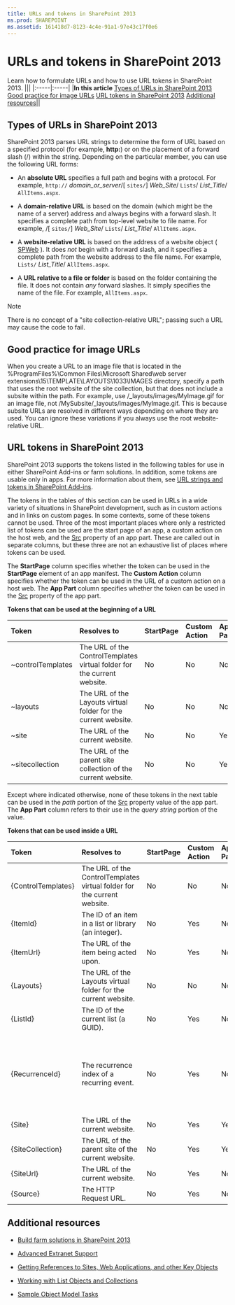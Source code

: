 ```yaml
---
title: URLs and tokens in SharePoint 2013
ms.prod: SHAREPOINT
ms.assetid: 161418d7-8123-4c4e-91a1-97e43c17f0e6
---
```




# URLs and tokens in SharePoint 2013
Learn how to formulate URLs and how to use URL tokens in SharePoint 2013.
|||
|:-----|:-----|
|**In this article**          [Types of URLs in SharePoint 2013](#TypesOfURLs)           [Good practice for image URLs](#GoodPracticeImageURL)           [URL tokens in SharePoint 2013](#URLtokens)           [Additional resources](#SP15URLS_addlresources)||
   

## Types of URLs in SharePoint 2013
<a name="TypesOfURLs"> </a>

SharePoint 2013 parses URL strings to determine the form of URL based on a specified protocol (for example, **http:**) or on the placement of a forward slash (/) within the string. Depending on the particular member, you can use the following URL forms:
  
    
    

- An **absolute URL** specifies a full path and begins with a protocol. For example, `http://` _domain_or_server_/[ `sites/`] _Web_Site_/ `Lists`/ _List_Title_/ `AllItems.aspx`.
    
  
- A **domain-relative URL** is based on the domain (which might be the name of a server) address and always begins with a forward slash. It specifies a complete path from top-level website to file name. For example, /[ `sites/`] _Web_Site_/ `Lists`/ _List_Title_/ `AllItems.aspx`. 
    
  
- A **website-relative URL** is based on the address of a website object ( [SPWeb](https://msdn.microsoft.com/library/Microsoft.SharePoint.SPWeb.aspx) ). It does _not_ begin with a forward slash, and it specifies a complete path from the website address to the file name. For example, `Lists/` _List_Title_/ `AllItems.aspx`.
    
  
- A **URL relative to a file or folder** is based on the folder containing the file. It does not contain _any_ forward slashes. It simply specifies the name of the file. For example, `AllItems.aspx`.
    
  

> [!NOTE]
> There is no concept of a "site collection-relative URL"; passing such a URL may cause the code to fail. 
  
    
    


## Good practice for image URLs
<a name="GoodPracticeImageURL"> </a>

When you create a URL to an image file that is located in the %ProgramFiles%\\Common Files\\Microsoft Shared\\web server extensions\\15\\TEMPLATE\\LAYOUTS\\1033\\IMAGES directory, specify a path that uses the root website of the site collection, but that does not include a subsite within the path. For example, use /_layouts/images/MyImage.gif for an image file, not /MySubsite/_layouts/images/MyImage.gif. This is because subsite URLs are resolved in different ways depending on where they are used. You can ignore these variations if you always use the root website-relative URL.
  
    
    

## URL tokens in SharePoint 2013
<a name="URLtokens"> </a>

SharePoint 2013 supports the tokens listed in the following tables for use in either SharePoint Add-ins or farm solutions. In addition, some tokens are usable only in apps. For more information about them, see  [URL strings and tokens in SharePoint Add-ins](http://msdn.microsoft.com/library/800ec8cd-a448-46bc-b41e-d4030eeb4048%28Office.15%29.aspx).
  
    
    
The tokens in the tables of this section can be used in URLs in a wide variety of situations in SharePoint development, such as in custom actions and in links on custom pages. In some contexts, some of these tokens cannot be used. Three of the most important places where only a restricted list of tokens can be used are the start page of an app, a custom action on the host web, and the  [Src](https://msdn.microsoft.com/library/Microsoft.SharePoint.WebControls.SPAppIFrame.Src.aspx) property of an app part. These are called out in separate columns, but these three are not an exhaustive list of places where tokens can be used.
  
    
    
The **StartPage** column specifies whether the token can be used in the **StartPage** element of an app manifest. The **Custom Action** column specifies whether the token can be used in the URL of a custom action on a host web. The **App Part** column specifies whether the token can be used in the [Src](https://msdn.microsoft.com/library/Microsoft.SharePoint.WebControls.SPAppIFrame.Src.aspx) property of the app part.
  
    
    

**Tokens that can be used at the beginning of a URL**


|**Token**|**Resolves to**|**StartPage**|**Custom Action**|**App Part**|**Remarks**|
|:-----|:-----|:-----|:-----|:-----|:-----|
|~controlTemplates  <br/> |The URL of the ControlTemplates virtual folder for the current website.  <br/> |No  <br/> |No  <br/> |No  <br/> ||
|~layouts  <br/> |The URL of the Layouts virtual folder for the current website.  <br/> |No  <br/> |No  <br/> |No  <br/> ||
|~site  <br/> |The URL of the current website.  <br/> |No  <br/> |No  <br/> |Yes  <br/> ||
|~sitecollection  <br/> |The URL of the parent site collection of the current website.  <br/> |No  <br/> |No  <br/> |Yes  <br/> ||
   
Except where indicated otherwise, none of these tokens in the next table can be used in the  *path*  portion of the [Src](https://msdn.microsoft.com/library/Microsoft.SharePoint.WebControls.SPAppIFrame.Src.aspx) property value of the app part. The **App Part** column refers to their use in the *query string*  portion of the value.
  
    
    

**Tokens that can be used inside a URL**


|**Token**|**Resolves to**|**StartPage**|**Custom Action**|**App Part**|**Remarks**|
|:-----|:-----|:-----|:-----|:-----|:-----|
|{ControlTemplates}  <br/> |The URL of the ControlTemplates virtual folder for the current website.  <br/> |No  <br/> |No  <br/> |No  <br/> ||
|{ItemId}  <br/> |The ID of an item in a list or library (an integer).  <br/> |No  <br/> |Yes  <br/> |No  <br/> ||
|{ItemUrl}  <br/> |The URL of the item being acted upon.  <br/> |No  <br/> |Yes  <br/> |No  <br/> ||
|{Layouts}  <br/> |The URL of the Layouts virtual folder for the current website.  <br/> |No  <br/> |No  <br/> |No  <br/> ||
|{ListId}  <br/> |The ID of the current list (a GUID).  <br/> |No  <br/> |Yes  <br/> |No  <br/> ||
|{RecurrenceId}  <br/> |The recurrence index of a recurring event.  <br/> |No  <br/> |Yes  <br/> |No  <br/> |This token is not supported for use in the context menus of list items.  <br/> |
|{Site}  <br/> |The URL of the current website.  <br/> |No  <br/> |Yes  <br/> |Yes  <br/> ||
|{SiteCollection}  <br/> |The URL of the parent site of the current website.  <br/> |No  <br/> |Yes  <br/> |Yes  <br/> ||
|{SiteUrl}  <br/> |The URL of the current website.  <br/> |No  <br/> |Yes  <br/> |No  <br/> ||
|{Source}  <br/> |The HTTP Request URL.  <br/> |No  <br/> |Yes  <br/> |No  <br/> ||
   

## Additional resources
<a name="SP15URLS_addlresources"> </a>


-  [Build farm solutions in SharePoint 2013](build-farm-solutions-in-sharepoint-2013.md)
    
  
-  [Advanced Extranet Support](http://msdn.microsoft.com/library/21d67796-23c5-4339-8f0e-124208d21ab2%28Office.15%29.aspx)
    
  
-  [Getting References to Sites, Web Applications, and other Key Objects](http://msdn.microsoft.com/library/8623ef1d-e3cc-426c-84a3-6379e0ae284f%28Office.15%29.aspx)
    
  
-  [Working with List Objects and Collections](http://msdn.microsoft.com/library/d4167b10-6f1e-49f1-8b22-16ce20012a27%28Office.15%29.aspx)
    
  
-  [Sample Object Model Tasks](http://msdn.microsoft.com/library/94d6898d-6a0f-43a7-ad06-1b27ec6916ea%28Office.15%29.aspx)
    
  
